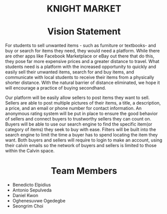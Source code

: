 <h1 align="center"> KNIGHT MARKET </h1>

<h1 align="center"> Vision Statement </h1>
For students to sell unwanted items - such as furniture or textbooks- and buy or search for items they need, they would need a platform. While there are other apps like Facebook Marketplace or eBay out there that do this, they pose far more expensive prices and a greater distance to travel. What students need is a platform with the increased opportunity to quickly and easily sell their unwanted items, search for and buy items, and communicate with local students to receive their items from a physically shorter distance. With the natural barrier of distance eliminated, we hope it will encourage a practice of buying secondhand.

Our platform will be easily allow sellers to post items they want to sell. Sellers are able to post multiple pictures of their items, a title, a description, a price, and an email or phone number for contact information. An anonymous rating system will be put in place to ensure the good behavior of sellers and connect buyers to trustworthy sellers they can count on. Buyers will be able to use our search engine to find the specific item(or category of items) they seek to buy with ease. Filters will be built into the search engine to limit the time a buyer has to spend locating the item they want. Both buyers and sellers will require to login to make an account, using their calvin emails so the network of buyers and sellers is limited to those within the Calvin space.

<h1 align="center"> Team Members </h1>
<ul>
 <li>Benedicto Elpidius</li>
 <li>Antonio Sepulveda</li>
 <li>Daniel Kwon</li>
 <li>Oghenesuvwe Ogedegbe</li>
 <li>Seongrim Choi</li>
</ul>
